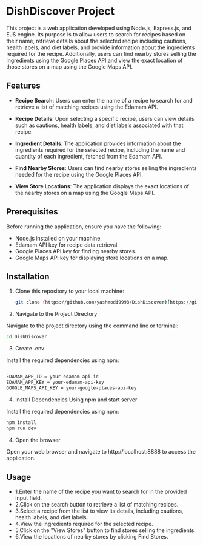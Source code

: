 # DishDiscover Project

This project is a web application developed using Node.js, Express.js, and EJS engine. Its purpose is to allow users to search for recipes based on their name, retrieve details about the selected recipe including cautions, health labels, and diet labels, and provide information about the ingredients required for the recipe. Additionally, users can find nearby stores selling the ingredients using the Google Places API and view the exact location of those stores on a map using the Google Maps API.

## Features

- **Recipe Search**: Users can enter the name of a recipe to search for and retrieve a list of matching recipes using the Edamam API.

- **Recipe Details**: Upon selecting a specific recipe, users can view details such as cautions, health labels, and diet labels associated with that recipe.

- **Ingredient Details**: The application provides information about the ingredients required for the selected recipe, including the name and quantity of each ingredient, fetched from the Edamam API.

- **Find Nearby Stores**: Users can find nearby stores selling the ingredients needed for the recipe using the Google Places API.

- **View Store Locations**: The application displays the exact locations of the nearby stores on a map using the Google Maps API.

## Prerequisites

Before running the application, ensure you have the following:

- Node.js installed on your machine.
- Edamam API key for recipe data retrieval.
- Google Places API key for finding nearby stores.
- Google Maps API key for displaying store locations on a map.

## Installation

1. Clone this repository to your local machine:

   ```bash
   git clone (https://github.com/yashmodi9998/DishDiscover)[https://github.com/yashmodi9998/DishDiscover.git]
2. Navigate to the Project Directory

Navigate to the project directory using the command line or terminal:

```bash
cd DishDiscover
```
3. Create .env

Install the required dependencies using npm:

```bash

EDAMAM_APP_ID = your-edamam-api-id
EDAMAM_APP_KEY = your-edamam-api-key
GOOGLE_MAPS_API_KEY = your-google-places-api-key
```

4. Install Dependencies Using npm and start server

Install the required dependencies using npm:

```bash
npm install
npm run dev
```
4. Open the browser

Open your web browser and navigate to http://localhost:8888 to access the application.

## Usage
- 1.Enter the name of the recipe you want to search for in the provided input field.
- 2.Click on the search button to retrieve a list of matching recipes.
- 3.Select a recipe from the list to view its details, including cautions, health labels, and diet labels.
- 4.View the ingredients required for the selected recipe.
- 5.Click on the "View Stores" button to find stores selling the ingredients.
- 6.View the locations of nearby stores by clicking Find Stores.
